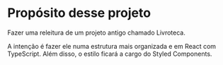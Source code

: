 # Propósito desse projeto

Fazer uma releitura de um projeto antigo chamado Livroteca.

A intenção é fazer ele numa estrutura mais organizada e em React com TypeScript.
Além disso, o estilo ficará a cargo do Styled Components.
